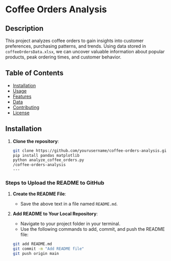 # Coffee Orders Analysis

## Description
This project analyzes coffee orders to gain insights into customer preferences, purchasing patterns, and trends. Using data stored in `coffeeOrdersData.xlsx`, we can uncover valuable information about popular products, peak ordering times, and customer behavior.

## Table of Contents
- [Installation](#installation)
- [Usage](#usage)
- [Features](#features)
- [Data](#data)
- [Contributing](#contributing)
- [License](#license)

## Installation
1. **Clone the repository**:
   ```bash
   git clone https://github.com/yourusername/coffee-orders-analysis.git
   pip install pandas matplotlib
   python analyze_coffee_orders.py
   /coffee-orders-analysis
   ---

### Steps to Upload the README to GitHub

1. **Create the README File**:
   - Save the above text in a file named `README.md`.

2. **Add README to Your Local Repository**:
   - Navigate to your project folder in your terminal.
   - Use the following commands to add, commit, and push the README file:

   ```bash
   git add README.md
   git commit -m "Add README file"
   git push origin main
